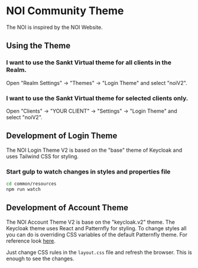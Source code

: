 <!--
SPDX-FileCopyrightText: NOI Techpark <digital@noi.bz.it>

SPDX-License-Identifier: CC0-1.0
-->

NOI Community Theme
===================

The NOI is inspired by the NOI Website.

## Using the Theme

### I want to use the Sankt Virtual theme for all clients in the Realm.

Open "Realm Settings" -> "Themes" -> "Login Theme" and select "noiV2".

### I want to use the Sankt Virtual theme for selected clients only.

Open "Clients" -> "YOUR CLIENT" -> "Settings" -> "Login Theme" and select "noiV2".

## Development of Login Theme

The NOI Login Theme V2 is based on the "base" theme of Keycloak and uses Tailwind CSS for styling.

### Start gulp to watch changes in styles and properties file

```sh
cd common/resources
npm run watch
```

## Development of Account Theme

The NOI Account Theme V2 is base on the "keycloak.v2" theme. The Keycloak theme uses React and Patternfly for styling.
To change styles all you can do is overriding CSS variables of the default Patternfly theme. For reference look [here](https://www.patternfly.org/v4/get-started/global-css-variables/).

Just change CSS rules in the `layout.css` file and refresh the browser. This is enough to see the changes.
